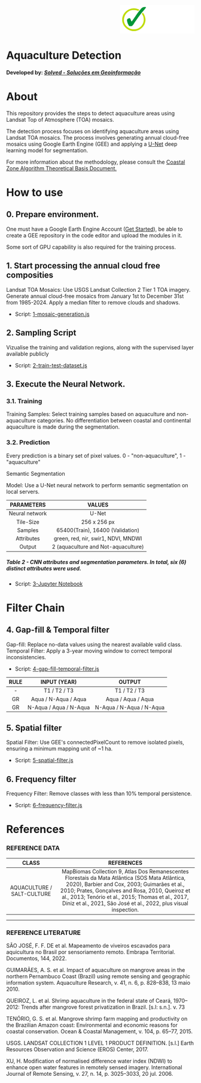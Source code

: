 <p align="right">
  <img src="./misc/Solved_ vetor 1.png" width="200">
</p>

# Aquaculture Detection

#### Developed by: _[Solved - Soluções em Geoinformação](https://solved.eco.br)_

# About
This repository provides the steps to detect aquaculture areas using Landsat Top of Atmosphere (TOA) mosaics.

The detection process focuses on identifying aquaculture areas using Landsat TOA mosaics. The process involves generating annual cloud-free mosaics using Google Earth Engine (GEE) and applying a [U-Net](https://arxiv.org/abs/1505.04597) deep learning model for segmentation.

For more information about the methodology, please consult the [Coastal Zone Algorithm Theoretical Basis Document.](https://doi.org/10.58053/MapBiomas/D0UVI6)

# How to use
## 0. Prepare environment.
One must have a Google Earth Engine Account ([Get Started](https://earthengine.google.com)), be able to create a GEE repository in the code editor and upload the modules in it.

Some sort of GPU capability is also required for the training process.


## 1. Start processing the annual cloud free composities
Landsat TOA Mosaics:
        Use USGS Landsat Collection 2 Tier 1 TOA imagery.
        Generate annual cloud-free mosaics from January 1st to December 31st from 1985-2024.
        Apply a median filter to remove clouds and shadows.

* Script: [1-mosaic-generation.js](./1-mosaic-generation.js)

## 2. Sampling Script
Vizualise the training and validation regions, along with the supervised layer available publicly

* Script:  [2-train-test-dataset.js](./2-train-test-dataset.js)

## 3. Execute the Neural Network.
### 3.1. Training
Training Samples:
        Select training samples based on aquaculture and non-aquaculture categories.
        No differentiation between coastal and continental aquaculture is made during the segmentation.

### 3.2. Prediction
Every prediction is a binary set of pixel values. 0 - "non-aquaculture", 1 - "aquaculture"

Semantic Segmentation

Model:
Use a U-Net neural network to perform semantic segmentation on local servers.

| PARAMETERS   |   VALUES|
|:------------:|:-------:|
Neural network | U-Net |
Tile-Size      | 256 x 256 px |
Samples        | 65400(Train), 16400 (Validation)|
Attributes     | green, red, nir, swir1, NDVI, MNDWI|
Output         | 2 (aquaculture and Not-aquaculture)|

##### Table 2 - CNN attributes and segmentation parameters. In total, six (6) distinct attributes were used.

* Script: [3-Jupyter Notebook](./3-mb10_aquaculture.ipynb)

# Filter Chain
## 4. Gap-fill & Temporal filter
Gap-fill: Replace no-data values using the nearest available valid class.
Temporal Filter: Apply a 3-year moving window to correct temporal inconsistencies.

* Script:  [4-gap-fill-temporal-filter.js](./4-gap-fill-temporal-filter.js)

|RULE| INPUT (YEAR) | OUTPUT|
|:--:|:------------:|:-----:|
| - | T1 / T2 / T3 | T1 / T2 / T3 |
| GR| Aqua / N-Aqua / Aqua | Aqua / Aqua / Aqua |
| GR| N-Aqua / Aqua / N-Aqua | N-Aqua / N-Aqua / N-Aqua

## 5. Spatial filter
Spatial Filter: Use GEE's connectedPixelCount to remove isolated pixels, ensuring a minimum mapping unit of ~1 ha.

* Script:  [5-spatial-filter.js](./5-spatial-filter.js)

## 6. Frequency filter
Frequency Filter: Remove classes with less than 10% temporal persistence.

* Script:  [6-frequency-filter.js](./6-frequency-filter.js)

# References
### REFERENCE DATA

|CLASS | REFERENCES|
|:----:|:---------:|
|AQUACULTURE / SALT-CULTURE|MapBiomas Collection 9, Atlas Dos Remanescentes Florestais da Mata Atlântica (SOS Mata Atlântica, 2020), Barbier and Cox, 2003; Guimarães et al., 2010; Prates, Gonçalves and Rosa, 2010, Queiroz et al., 2013; Tenório et al., 2015; Thomas et al., 2017, Diniz et al., 2021, São José et al., 2022, plus visual inspection.


--- 

### REFERENCE LITERATURE
SÃO JOSÉ, F. F. DE et al. Mapeamento de viveiros escavados para aquicultura no Brasil por sensoriamento remoto. Embrapa Territorial. Documentos, 144, 2022.

GUIMARÃES, A. S. et al. Impact of aquaculture on mangrove areas in the northern Pernambuco Coast (Brazil) using remote sensing and geographic information system. Aquaculture Research, v. 41, n. 6, p. 828–838, 13 maio 2010. 

QUEIROZ, L. et al. Shrimp aquaculture in the federal state of Ceará, 1970–2012: Trends after mangrove forest privatization in Brazil. [s.l: s.n.]. v. 73

TENÓRIO, G. S. et al. Mangrove shrimp farm mapping and productivity on the Brazilian Amazon coast: Environmental and economic reasons for coastal conservation. Ocean & Coastal Management, v. 104, p. 65–77, 2015. 

USGS. LANDSAT COLLECTION 1 LEVEL 1 PRODUCT DEFINITION. [s.l.] Earth Resources Observation and Science (EROS) Center, 2017. 

XU, H. Modification of normalised difference water index (NDWI) to enhance open water features in remotely sensed imagery. International Journal of Remote Sensing, v. 27, n. 14, p. 3025–3033, 20 jul. 2006. 
 
